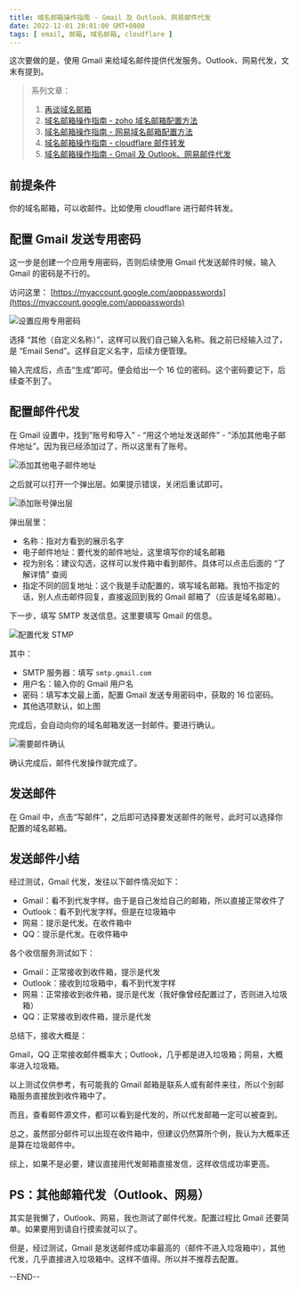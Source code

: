 ```yaml
---
title: 域名邮箱操作指南 - Gmail 及 Outlook、网易邮件代发
date: 2022-12-01 20:01:00 GMT+0800
tags: [ email, 邮箱, 域名邮箱, cloudflare ]
---
```


这次要做的是，使用 Gmail 来给域名邮件提供代发服务。Outlook、网易代发，文末有提到。

<!-- truncate -->

> 系列文章：
>
> 1. [再谈域名邮箱](/blog/2022/11/06/email)
> 2. [域名邮箱操作指南 - zoho 域名邮箱配置方法](/blog/2022/11/12/email-zoho)
> 3. [域名邮箱操作指南 - 网易域名邮箱配置方法](/blog/2022/11/20/email-netease)
> 4. [域名邮箱操作指南 - cloudflare 邮件转发](/blog/2022/11/27/email-cloudflare)
> 5. [域名邮箱操作指南 - Gmail 及 Outlook、网易邮件代发](/blog/2022/12/01/email-gmail)

## 前提条件

你的域名邮箱，可以收邮件。比如使用 cloudflare 进行邮件转发。

## 配置 Gmail 发送专用密码

这一步是创建一个应用专用密码，否则后续使用 Gmail 代发送邮件时候，输入 Gmail 的密码是不行的。

访问这里： [https://myaccount.google.com/apppasswords](https://myaccount.google.com/apppasswords)

![设置应用专用密码](https://cdn.nlark.com/yuque/0/2022/png/86612/1669876674303-631b266e-8634-4ec2-b84d-0861f61c98f9.png)

选择 “其他（自定义名称）”，这样可以我们自己输入名称。我之前已经输入过了，是 “Email Send”。这样自定义名字，后续方便管理。

输入完成后，点击“生成”即可。便会给出一个 16 位的密码。这个密码要记下，后续查不到了。

## 配置邮件代发

在 Gmail 设置中，找到“账号和导入” - “用这个地址发送邮件” - “添加其他电子邮件地址”。因为我已经添加过了，所以这里有了账号。

![添加其他电子邮件地址](https://cdn.nlark.com/yuque/0/2022/png/86612/1669876680178-829c212a-c4af-45bd-b18d-f60202757686.png)

之后就可以打开一个弹出层。如果提示错误，关闭后重试即可。

![添加账号弹出层](https://cdn.nlark.com/yuque/0/2022/png/86612/1669876686517-228bf301-5f97-4205-ab3f-0616c8afae58.png)

弹出层里：

* 名称：指对方看到的展示名字
* 电子邮件地址：要代发的邮件地址，这里填写你的域名邮箱
* 视为别名：建议勾选，这样可以发件箱中看到邮件。具体可以点击后面的 “了解详情” 查阅
* 指定不同的回复地址：这个我是手动配置的，填写域名邮箱。我怕不指定的话，别人点击邮件回复，直接返回到我的 Gmail 邮箱了（应该是域名邮箱）。

下一步，填写 SMTP 发送信息。这里要填写 Gmail 的信息。

![配置代发 STMP](https://cdn.nlark.com/yuque/0/2022/png/86612/1669876691270-95bfabe9-0fab-48d8-8a83-b8444e90a8c9.png)

其中：

* SMTP 服务器：填写 `smtp.gmail.com`
* 用户名：输入你的 Gmail 用户名
* 密码：填写本文最上面，配置 Gmail 发送专用密码中，获取的 16 位密码。
* 其他选项默认，如上图

完成后，会自动向你的域名邮箱发送一封邮件。要进行确认。

![需要邮件确认](https://cdn.nlark.com/yuque/0/2022/png/86612/1669876696403-8175662f-8d71-44e4-9cea-8d92367cfd61.png)

确认完成后，邮件代发操作就完成了。

## 发送邮件

在 Gmail 中，点击“写邮件”，之后即可选择要发送邮件的账号，此时可以选择你配置的域名邮箱。

## 发送邮件小结

经过测试，Gmail 代发，发往以下邮件情况如下：

* Gmail：看不到代发字样。由于是自己发给自己的邮箱，所以直接正常收件了
* Outlook：看不到代发字样。但是在垃圾箱中
* 网易：提示是代发。在收件箱中
* QQ：提示是代发。在收件箱中

各个收信服务测试如下：

* Gmail：正常接收到收件箱，提示是代发
* Outlook：接收到垃圾箱中，看不到代发字样
* 网易：正常接收到收件箱，提示是代发（我好像曾经配置过了，否则进入垃圾箱）
* QQ：正常接收到收件箱，提示是代发

总结下，接收大概是：

Gmail，QQ 正常接收邮件概率大；Outlook，几乎都是进入垃圾箱；网易，大概率进入垃圾箱。

以上测试仅供参考，有可能我的 Gmail 邮箱是联系人或有邮件来往，所以个别邮箱服务直接放到收件箱中了。

而且，查看邮件源文件，都可以看到是代发的，所以代发邮箱一定可以被查到。

总之，虽然部分邮件可以出现在收件箱中，但建议仍然算所个例，我认为大概率还是算在垃圾邮件中。

综上，如果不是必要，建议直接用代发邮箱直接发信，这样收信成功率更高。

## PS：其他邮箱代发（Outlook、网易）

其实是我懒了，Outlook、网易，我也测试了邮件代发。配置过程比 Gmail 还要简单。如果要用到请自行摸索就可以了。

但是，经过测试，Gmail 是发送邮件成功率最高的（邮件不进入垃圾箱中），其他代发，几乎直接进入垃圾箱中。这样不值得。所以并不推荐去配置。

--END--
